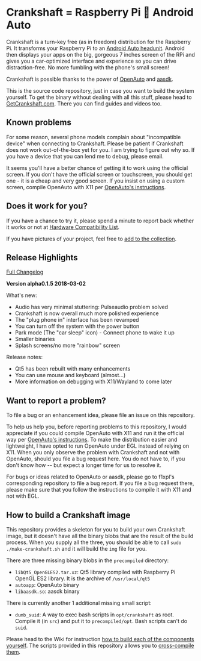Crankshaft = Raspberry Pi 💖 Android Auto
==

Crankshaft is a turn-key free (as in freedom) distribution for the Raspberry Pi. It transforms your Raspberry Pi to an [Android Auto headunit](https://www.android.com/auto/). Android then displays your apps on the big, gorgeous 7 inches screen of the RPi and gives you a car-optimized interface and experience so you can drive distraction-free. No more fumbling with the phone's small screen!

Crankshaft is possible thanks to the power of [OpenAuto](https://github.com/f1xpl/openauto) and [aasdk](https://github.com/f1xpl/aasdk).

This is the source code repository, just in case you want to build the system yourself. To get the binary without dealing with all this stuff, please head to [GetCrankshaft.com](http://getcrankshaft.com). There you can find guides and videos too. 

Known problems
--

For some reason, several phone models complain about "incompatible device" when connecting to Crankshaft. Please be patient if Crankshaft does not work out-of-the-box yet for you. I am trying to figure out why so. If you have a device that you can lend me to debug, please email.

It seems you'll have a better chance of getting it to work using the official screen. If you don't have the official screen or touchscreen, you should get one - it is a cheap and very good screen. If you insist on using a custom screen, compile OpenAuto with X11 per [OpenAuto's instructions](https://github.com/f1xpl/openauto/wiki/Build-instructions).

Does it work for you?
--

If you have a chance to try it, please spend a minute to report back whether it works or not at [Hardware Compatibility List](https://github.com/htruong/crankshaft/issues/2).

If you have pictures of your project, feel free to [add to the collection](https://photos.app.goo.gl/81hQ6wTuLFNGmRHh2).

Release Highlights
--

[Full Changelog](https://github.com/htruong/crankshaft/blob/master/CHANGELOG.md)

**Version alpha0.1.5 2018-03-02**

What's new:

- Audio has very minimal stuttering: Pulseaudio problem solved
- Crankshaft is now overall much more polished experience
- The "plug phone in" interface has been revamped
- You can turn off the system with the power button
- Park mode (The "car sleep" icon) - Connect phone to wake it up
- Smaller binaries
- Splash screens/no more "rainbow" screen

Release notes:

- Qt5 has been rebuilt with many enhancements
- You can use mouse and keyboard (almost...)
- More information on debugging with X11/Wayland to come later


Want to report a problem?
--

To file a bug or an enhancement idea, please file an issue on this repository. 

To help us help you, before reporting problems to this repository, I would appreciate if you could compile OpenAuto with X11 and run it the official way per [OpenAuto's instructions](https://github.com/f1xpl/openauto/wiki/Build-instructions). To make the distribution easier and lightweight, I have opted to run OpenAuto under EGL instead of relying on X11. When you only observe the problem with Crankshaft and not with OpenAuto, should you file a bug request here. You do not have to, if you don't know how -- but expect a longer time for us to resolve it.

For bugs or ideas related to OpenAuto or aasdk, please go to f1xpl's corresponding repository to file a bug report. If you file a bug request there, please make sure that you follow the instructions to compile it with X11 and not with EGL.

How to build a Crankshaft image
--

This repository provides a skeleton for you to build your own Crankshaft image, but it doesn't have all the binary blobs that are the result of the build process. When you supply all the three, you should be able to call `sudo ./make-crankshaft.sh` and it will build the `img` file for you.

There are three missing binary blobs in the `precompiled` directory: 

- `libQt5_OpenGLES2.tar.xz`: Qt5 library compiled with Raspberry Pi OpenGL ES2 library. It is the archive of `/usr/local/qt5`
- `autoapp`: OpenAuto binary
- `libaasdk.so`: aasdk binary

There is currently another 1 additional missing small script:

- `dumb_suid`: A way to exec bash scripts in `opt/crankshaft` as root. Compile it (in `src`) and put it to `precompiled/opt`. Bash scripts can't do `suid`.

Please head to the Wiki for instruction [how to build each of the components yourself](https://github.com/htruong/crankshaft/wiki/Building-the-binary-blobs). The scripts provided in this repository allows you to [cross-compile them](https://github.com/htruong/crankshaft/wiki/Cross-compile-on-your-computer).



